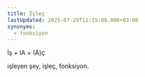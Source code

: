 ```yaml
---
title: İşleç
lastUpdated: 2025-07-29T11:15:00.000+03:00
synonyms:
  - fonksiyon
---
```

İş + lA + (A)ç

işleyen şey, işleç, fonksiyon.
